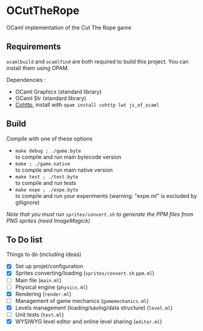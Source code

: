 # OCutTheRope
OCaml implementation of the Cut The Rope game

## Requirements

`ocamlbuild` and `ocamlfind` are both required to build this project. You can install them using OPAM.

Dependencies :

-	OCaml Graphics (standard library)
-	OCaml Str (standard library)
-	[Cohttp](https://github.com/mirage/ocaml-cohttp), install with `opam install cohttp lwt js_of_ocaml`

## Build

Compile with one of these options

- `make debug ; ./game.byte`  
  to compile and run main bytecode version
- `make ; ./game.native`  
  to compile and run main native version
- `make test ; ./test.byte`  
  to compile and run tests
- `make expe ; ./expe.byte`  
  to compile and run your experiments (warning: "expe.ml" is excluded by gitignore)  

_Note that you must run `sprites/convert.sh` to generate the PPM files from PNG sprites (need ImageMagick)_

## To Do list

Things to do (including ideas)
- [X] Set up projet/configuration
- [X] Sprites converting/loading (`sprites/convert.sh` `ppm.ml`)
- [ ] Main file (`main.ml`)
- [ ] Physical engine (`physics.ml`)
- [X] Rendering (`render.ml`)
- [ ] Management of game mechanics (`gamemechanics.ml`)
- [X] Levels management (loading/saving/data structure) (`level.ml`)
- [ ] Unit tests (`test.ml`)
- [X] WYSIWYG level editor and online level sharing (`editor.ml`)
